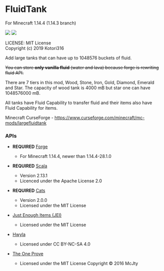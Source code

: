 # FluidTank

For Minecraft 1.14.4 (1.14.3 branch)

[![](http://cf.way2muchnoise.eu/versions/largefluidtank.svg)](https://www.curseforge.com/minecraft/mc-mods/largefluidtank)
[![](http://cf.way2muchnoise.eu/full_largefluidtank_downloads.svg)](https://www.curseforge.com/minecraft/mc-mods/largefluidtank)

LICENSE: MIT License  
Copyright (c) 2019 Kotori316

Add large tanks that can have up to 1048576 buckets of fluid.

~~You can store **only vanilla fluid** (water and lava) because forge is rewriting fluid API.~~

There are 7 tiers in this mod, Wood, Stone, Iron, Gold, Diamond, Emerald and Star.
The capacity of wood tank is 4000 mB but star one can have 1048576000 mB.

All tanks have Fluid Capability to transfer fluid and their items also have Fluid Capability for items.

Minecraft CurseForge - https://www.curseforge.com/minecraft/mc-mods/largefluidtank

### APIs

* **REQUIRED** [Forge](https://files.minecraftforge.net/)
  * For Minecraft 1.14.4, newer than 1.14.4-28.1.0

* **REQUIRED** [Scala](https://github.com/scala/scala)
  * Version 2.13.1
  * Licenced under the Apache License 2.0

* **REQUIRED** [Cats](https://github.com/typelevel/cats)
  * Version 2.0.0
  * Licensed under the MIT License

* [Just Enough Items (JEI)](https://github.com/mezz/JustEnoughItems)
  * Licensed under the MIT License

* [Hwyla](https://github.com/TehNut/HWYLA/tree/1.14_forge)
  * Licensed under CC BY-NC-SA 4.0

* [The One Prove](https://github.com/McJtyMods/TheOneProbe/tree/1.14)
  * Licensed under the MIT License Copyright © 2016 McJty
